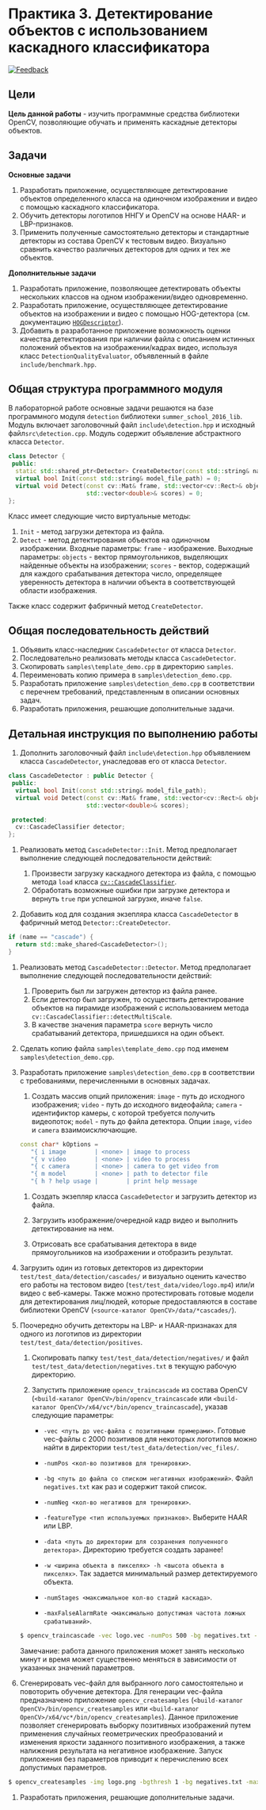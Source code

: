 # Практика 3. Детектирование объектов с использованием каскадного классификатора

[![Feedback](feedback.png)][feedback_day3]

## Цели

__Цель данной работы__ -  изучить программные средства библиотеки 
OpenCV, позволяющие обучать и применять каскадные детекторы объектов.

## Задачи

__Основные задачи__

  1. Разработать приложение, осуществляющее детектирование объектов 
     определенного класса на одиночном изображении и видео с помощью каскадного классификатора.
  1. Обучить детекторы логотипов ННГУ и OpenCV на основе HAAR- и LBP-признаков.
  1. Применить полученные самостоятельно детекторы и стандартные детекторы 
     из состава OpenCV к тестовым видео. Визуально сравнить качество различных 
     детекторов для одних и тех же объектов.

__Дополнительные задачи__
  
  1. Разработать приложение, позволяющее детектировать объекты нескольких классов
     на одном изображении/видео одновременно.
  1. Разработать приложение, осуществляющее детектирование объектов
     на изображении и видео с помощью HOG-детектора
     (см. документацию [`HOGDescriptor`][hog-documentation]).
  1. Добавить в разработанное приложение возможность оценки качества детектирования
     при наличии файла с описанием истинных положений объектов на изображении/кадрах видео,
     используя класс `DetectionQualityEvaluator`, объявленный в файле `include/benchmark.hpp`. 

## Общая структура программного модуля

В лабораторной работе основные задачи решаются на базе программного
модуля `detection` библиотеки `summer_school_2016_lib`. Модуль
включает заголовочный файл `include\detection.hpp`
и исходный файл`src\detection.cpp`. Модуль содержит объявление
абстрактного класса `Detector`.

```cpp
class Detector {
 public:
  static std::shared_ptr<Detector> CreateDetector(const std::string& name);
  virtual bool Init(const std::string& model_file_path) = 0;
  virtual void Detect(const cv::Mat& frame, std::vector<cv::Rect>& objects,
                      std::vector<double>& scores) = 0;
};
```

Класс имеет следующие чисто виртуальные методы:

  1. `Init` - метод загрузки детектора из файла.
  1. `Detect` - метод детектирования объектов на одиночном изображении.
     Входные параметры: `frame` - изображение.
     Выходные параметры: `objects` - вектор прямоугольников,
     выделяющих найденные объекты на изображении;
     `scores` - вектор, содержащий для каждого срабатывания детектора число,
     определящее уверенность детектора в наличии объекта 
     в соответствующей области изображения.

Также класс содержит фабричный метод `CreateDetector`.
  
## Общая последовательность действий

  1. Объявить класс-наследник `CascadeDetector` от класса `Detector`.
  1. Последовательно реализовать методы класса `CascadeDetector`.
  1. Скопировать `samples\template_demo.cpp` в директорию `samples`.
  1. Переименовать копию примера в `samples\detection_demo.cpp`.
  1. Разработать приложение `samples\detection_demo.cpp` в соответствии
     с перечнем требований, представленным в описании основных задач.
  1. Разработать приложения, решающие дополнительные задачи.

## Детальная инструкция по выполнению работы

  1. Дополнить заголовочный файл `include\detection.hpp` объявлением 
     класса `CascadeDetector`, унаследовав его от класса `Detector`.

  ```cpp
  class CascadeDetector : public Detector {
   public:
    virtual bool Init(const std::string& model_file_path);
    virtual void Detect(const cv::Mat& frame, std::vector<cv::Rect>& objects,
                        std::vector<double>& scores);

   protected:
    cv::CascadeClassifier detector;
  };
  ```

  1. Реализовать метод `CascadeDetector::Init`. Метод предполагает
     выполнение следующей последовательности действий:
  
     1. Произвести загрузку каскадного детектора из файла, с помощью метода `load`
        класса [`cv::CascadeClassifier`][cascade-documentation].
     1. Обработать возможные ошибки при загрузке детектора 
        и вернуть `true` при успешной загрузке, иначе `false`.

  1. Добавить код для создания экзепляра класса `CascadeDetector` в фабричный метод
     `Detector::CreateDetector`.

  ```cpp
  if (name == "cascade") {
    return std::make_shared<CascadeDetector>();
  }
  ```
  
  1. Реализовать метод `CascadeDetector::Detector`. Метод предполагает
     выполнение следующей последовательности действий:
     
     1. Проверить был ли загружен детектор из файла ранее.
     1. Если детектор был загружен, то осуществить детектирование
        объектов на пирамиде изображений с использованием метода
        `cv::CascadeClassifier::detectMultiScale`.
     1. В качестве значения параметра `score` вернуть число срабатываний детектора,
        пришедшихся на один объект.

  1. Сделать копию файла `samples\template_demo.cpp` под именем `samples\detection_demo.cpp`.
  1. Разработать приложение `samples\detection_demo.cpp` в соответствии
     с требованиями, перечисленными в основных задачах.
     
     1. Создать массив опций приложения: `image` - путь до исходного
        изображения; `video` - путь до исходного видеофайла;
        `camera` - идентификтор камеры, с которой требуется получить видеопоток;
        `model` - путь до файла детектора.
        Опции `image`, `video` и `camera` взаимоисключающие.

     ```cpp
     const char* kOptions =
        "{ i image        | <none> | image to process                         }"
        "{ v video        | <none> | video to process                         }"
        "{ c camera       | <none> | camera to get video from                 }"
        "{ m model        | <none> | path to detector file                    }"
        "{ h ? help usage |        | print help message                       }";
     ```

     1. Создать экзепляр класса `CascadeDetector` и загрузить детектор из файла.

     1. Загрузить изображение/очередной кадр видео и выполнить детектирование на нем.

     1. Отрисовать все срабатывания детектора в виде прямоугольников
        на изображении и отобразить результат.

  1. Загрузить один из готовых детекторов из директории
     `test/test_data/detection/cascades/` и визуально оценить качество его работы на
     тестовом видео (`test/test_data/video/logo.mp4`) или/и видео с веб-камеры.
     Также можно протестировать готовые модели для детектирования лиц/людей,
     которые предоставляются в составе библиотеки OpenCV
     (`<source-каталог OpenCV>/data/*cascades/`).

  1. Поочередно обучить детекторы на LBP- и HAAR-признаках для одного из логотипов
     из директории `test/test_data/detection/positives`.

     1. Скопировать папку `test/test_data/detection/negatives/`
        и файл `test/test_data/detection/negatives.txt` в текущую рабочую директорию.

     1. Запустить приложение `opencv_traincascade` из состава OpenCV
        (`<build-каталог OpenCV>/bin/opencv_traincascade` или 
        `<build-каталог OpenCV>/x64/vc*/bin/opencv_traincascade`), указав следующие параметры:

        * `-vec <путь до vec-файла с позитивными примерами>`.
          Готовые vec-файлы c 2000 позитивов для некоторых логотипов можно найти в
          директории `test/test_data/detection/vec_files/`.

        * `-numPos <кол-во позитивов для тренировки>`.

        * `-bg <путь до файла со списком негативных изображений>`. Файл `negatives.txt`
          как раз и содержит такой список.

        * `-numNeg <кол-во негативов для тренировки>`.

        * `-featureType <тип используемых признаков>`. Выберите HAAR или LBP.

        * `-data <путь до директории для созранения полученного детектора>`.
          Директорию требуется создать заранее!

        * `-w <ширина объекта в пикселях> -h <высота объекта в пикселях>`.
          Так задается минимальный размер детектируемого объекта.

        * `-numStages <максимальное кол-во стадий каскада>`.

        * `-maxFalseAlarmRate <максимально допустимая частота ложных срабатываний>`.


     ```bash
     $ opencv_traincascade -vec logo.vec -numPos 500 -bg negatives.txt -numNeg 500 -featureType HAAR -maxFalseAlarmRate 0.1 -numStages 5 -w 32 -h 32 -data logo_cascade
     ```

        Замечание: работа данного приложения может занять несколько минут
        и время может существенно меняться в зависимости 
        от указанных значений параметров.

  1. Сгенерировать vec-файл для выбранного лого самостоятельно
     и повоторить обучение детектора. Для генерации vec-файла
     предназначено приложение `opencv_createsamples`
     (`<build-каталог OpenCV>/bin/opencv_createsamples` или
     `<build-каталог OpenCV>/x64/vc*/bin/opencv_createsamples`).
     Данное приложение позволяет сгенерировать выборку позитивных изображений
     путем применения случайных геометрических преобразований
     и изменения яркости заданного позитивного изображения, а также
     налижения результата на негативное изображение.
     Запуск приложения без параметров приводит к перечислению всех допустимых
     параметров.

  ```bash
  $ opencv_createsamples -img logo.png -bgthresh 1 -bg negatives.txt -maxxangle 0.7 -maxyangle 0.7 -maxzangle 0.5 -num 2000 -w 32 -h 32 -vec logo.vec
  ```
        
  1. Разработать приложения, решающие дополнительные задачи.


<!-- LINKS -->
[cascade-documentation]: http://docs.opencv.org/master/d1/de5/classcv_1_1CascadeClassifier.html
[hog-documentation]: http://docs.opencv.org/master/d5/d33/structcv_1_1HOGDescriptor.html
[feedback_day3]: https://docs.google.com/forms/d/1gyrYDnRgoHUZ_URK5j4p7lrXw6FEtk5tBYwo6eND7GI/viewform